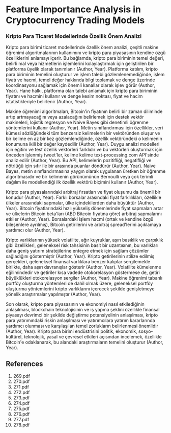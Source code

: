 # Feature Importance Analysis in Cryptocurrency Trading Models

### Kripto Para Ticaret Modellerinde Özellik Önem Analizi

Kripto para birimi ticaret modellerinde özellik önem analizi, çeşitli makine öğrenimi algoritmalarının kullanımını ve kripto para piyasasının kendine özgü özelliklerini anlamayı içerir. Bu bağlamda, kripto para biriminin temel değeri, belirli mal veya hizmetlerin işlemlerini kolaylaştırmak için geliştirilen bir platforma üyelik olarak tanımlanır (Author, Year). Platforma katılım, kripto para biriminin temelini oluşturur ve işlem talebi gözlemlenemediğinde, işlem fiyatı ve hacmi, temel değer hakkında bilgi toplamak ve denge üzerinde koordinasyonu sağlamak için önemli kanallar olarak işlev görür (Author, Year). Hane halkı, platforma olan talebi anlamak için kripto para biriminin fiyatını ve hacmini kullanır ve denge kesim noktası, fiyat ve hacim istatistikleriyle belirlenir (Author, Year).

Makine öğrenimi algoritmaları, Bitcoin'in fiyatının belirli bir zaman diliminde artıp artmayacağını veya azalacağını belirlemek için destek vektör makineleri, lojistik regresyon ve Naive Bayes gibi denetimli öğrenme yöntemlerini kullanır (Author, Year). Metin sınıflandırması için özellikler, veri kümesi sözlüğündeki tüm benzersiz kelimelerin bir vektöründen oluşur ve bir kelime en az bir kez gözlemlendiğinde, özellik vektöründeki o kelimenin konumuna ikili bir değer kaydedilir (Author, Year). Duygu analizi modelleri için eğitim ve test özellik vektörleri farklıdır ve bu vektörleri oluşturmak için önceden işlenmiş tweet'ler, kelime kelime text-processing.com API'sinde analiz edilir (Author, Year). Bu API, kelimelerin pozitifliği, negatifliği ve nötrlüğü için sıfır ile bir arasında puanlar döndürür (Author, Year). Naive Bayes, metin sınıflandırmasına yaygın olarak uygulanan üretken bir öğrenme algoritmasıdır ve bir kelimenin görünümünün Bernoulli veya çok terimli dağılım ile modellendiği ilk özellik vektörü biçimini kullanır (Author, Year).

Kripto para piyasalarındaki arbitraj fırsatları ve fiyat oluşumu da önemli bir konudur (Author, Year). Farklı borsalar arasındaki fiyat farklılıkları, özellikle ülkeler arasındaki sapmalar, ülke içindekilerden daha büyüktür (Author, Year). Bitcoin fiyatlarındaki hızlı yükseliş dönemlerinde fiyat sapmaları artar ve ülkelerin Bitcoin beta'ları (ABD Bitcoin fiyatına göre) arbitraj sapmalarını etkiler (Author, Year). Borsalardaki işlem hacmi (ortak ve kendine özgü bileşenlere ayrılmış), Bitcoin getirilerini ve arbitraj spread'lerini açıklamaya yardımcı olur (Author, Year).

Kripto varlıklarının yüksek volatilite, ağır kuyruklar, aşırı basıklık ve çarpıklık gibi özellikleri, geleneksel risk tahsisinin basit bir uzantısının, bu varlıkları daha geniş yatırım stratejilerine entegre etmek için sağlam çözümler sağladığını göstermiştir (Author, Year). Kripto getirilerinin stilize edilmiş gerçekleri, geleneksel finansal varlıklara benzer kalıplar sergilemekle birlikte, daha aşırı davranışlar gösterir (Author, Year). Volatilite kümelenme eğilimindedir ve getiriler kısa vadede otokorelasyon göstermese de, getiri büyüklükleri otokorelasyon sergiler (Author, Year). Makine öğrenimi tabanlı portföy oluşturma yöntemleri de dahil olmak üzere, geleneksel portföy oluşturma yöntemlerini kripto varlıklarını içerecek şekilde genişletmeye yönelik araştırmalar yapılmıştır (Author, Year).

Son olarak, kripto para piyasasının ve ekonomiyi nasıl etkilediğinin anlaşılması, blockchain teknolojisinin ve iş yapma şeklini özellikle finansal piyasayı devrimci bir şekilde değiştirme potansiyelinin anlaşılması, kripto para yatırımındaki riskin anlaşılması ve yatırımcılara yatırım kararlarında yardımcı olunması ve karşılaşılan temel zorlukların belirlenmesi önemlidir (Author, Year). Kripto para birimi endüstrisini politik, ekonomik, sosyo-kültürel, teknolojik, yasal ve çevresel etkileri açısından incelemek, özellikle Bitcoin'e odaklanarak, bu alandaki araştırmaların temelini oluşturur (Author, Year).


## References

1. 269.pdf
2. 270.pdf
3. 271.pdf
4. 272.pdf
5. 273.pdf
6. 274.pdf
7. 275.pdf
8. 276.pdf
9. 277.pdf
10. 278.pdf
